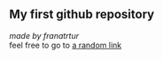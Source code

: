 ## My first github repository
*made by franatrtur*  
feel free to go to [a random link](https://google.com)